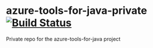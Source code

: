 # azure-tools-for-java-private [![Build Status](http://13.88.12.33:8080/job/AzureToolsManager-3.0/badge/icon)](http://13.88.12.33:8080/job/AzureToolsManager-3.0/)
Private repo for the azure-tools-for-java project


